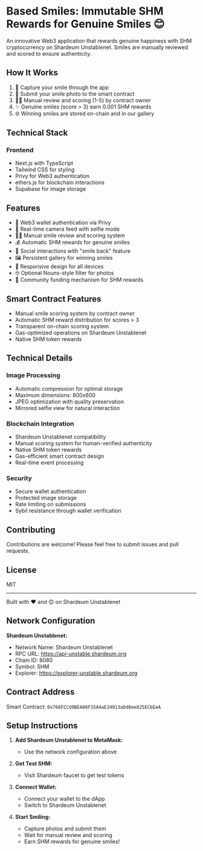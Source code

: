 # Based Smiles: Immutable SHM Rewards for Genuine Smiles 😊

An innovative Web3 application that rewards genuine happiness with SHM cryptocurrency on Shardeum Unstablenet. Smiles are manually reviewed and scored to ensure authenticity. 

## How It Works

1. 📸 Capture your smile through the app
2. 📝 Submit your smile photo to the smart contract
3. 👨‍⚖️ Manual review and scoring (1-5) by contract owner
4. ✨ Genuine smiles (score > 3) earn 0.001 SHM rewards
5. 🌐 Winning smiles are stored on-chain and in our gallery

## Technical Stack

### Frontend
- Next.js with TypeScript
- Tailwind CSS for styling
- Privy for Web3 authentication
- ethers.js for blockchain interactions
- Supabase for image storage

## Features

- 🔐 Web3 wallet authentication via Privy
- 📸 Real-time camera feed with selfie mode
- 👨‍⚖️ Manual smile review and scoring system
- 💰 Automatic SHM rewards for genuine smiles
- 👥 Social interactions with "smile back" feature
- 🖼️ Persistent gallery for winning smiles
- 📱 Responsive design for all devices
- 🤓 Optional Nouns-style filter for photos
- 💝 Community funding mechanism for SHM rewards

## Smart Contract Features

- Manual smile scoring system by contract owner
- Automatic SHM reward distribution for scores > 3
- Transparent on-chain scoring system
- Gas-optimized operations on Shardeum Unstablenet
- Native SHM token rewards

## Technical Details

### Image Processing
- Automatic compression for optimal storage
- Maximum dimensions: 800x600
- JPEG optimization with quality preservation
- Mirrored selfie view for natural interaction

### Blockchain Integration
- Shardeum Unstablenet compatibility
- Manual scoring system for human-verified authenticity
- Native SHM token rewards
- Gas-efficient smart contract design
- Real-time event processing

### Security
- Secure wallet authentication
- Protected image storage
- Rate limiting on submissions
- Sybil resistance through wallet verification

## Contributing

Contributions are welcome! Please feel free to submit issues and pull requests.

## License

MIT

---

Built with ❤️ and 😊 on Shardeum Unstablenet

## Network Configuration

**Shardeum Unstablenet:**
- Network Name: Shardeum Unstablenet
- RPC URL: https://api-unstable.shardeum.org
- Chain ID: 8080
- Symbol: SHM
- Explorer: https://explorer-unstable.shardeum.org

## Contract Address

Smart Contract: `0x766FCCd9BEA80F35A4aE34913aDd8ee825ECbEeA`

## Setup Instructions

1. **Add Shardeum Unstablenet to MetaMask:**
   - Use the network configuration above
   
2. **Get Test SHM:**
   - Visit Shardeum faucet to get test tokens
   
3. **Connect Wallet:**
   - Connect your wallet to the dApp
   - Switch to Shardeum Unstablenet
   
4. **Start Smiling:**
   - Capture photos and submit them
   - Wait for manual review and scoring
   - Earn SHM rewards for genuine smiles!